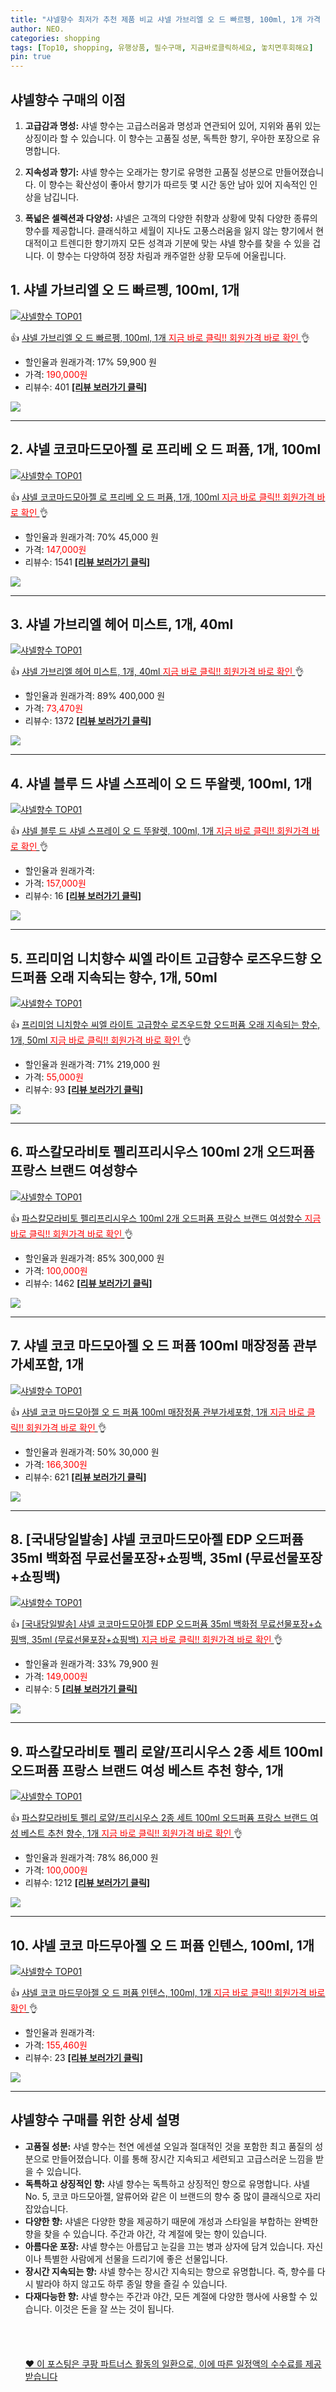 ```yaml
---
title: "샤넬향수 최저가 추천 제품 비교 샤넬 가브리엘 오 드 빠르펭, 100ml, 1개 가격 비교 최저가장점"
author: NEO.
categories: shopping
tags: [Top10, shopping, 유행상품, 필수구매, 지금바로클릭하세요, 놓치면후회해요]
pin: true
---
```

## 샤넬향수 구매의 이점
1. **고급감과 명성:** 샤넬 향수는 고급스러움과 명성과 연관되어 있어, 지위와 품위 있는 상징이라 할 수 있습니다. 이 향수는 고품질 성분, 독특한 향기, 우아한 포장으로 유명합니다.

2. **지속성과 향기:** 샤넬 향수는 오래가는 향기로 유명한 고품질 성분으로 만들어졌습니다. 이 향수는 확산성이 좋아서 향기가 따르듯 몇 시간 동안 남아 있어 지속적인 인상을 남깁니다.

3. **폭넓은 셀렉션과 다양성:** 샤넬은 고객의 다양한 취향과 상황에 맞춰 다양한 종류의 향수를 제공합니다. 클래식하고 세월이 지나도 고풍스러움을 잃지 않는 향기에서 현대적이고 트렌디한 향기까지 모든 성격과 기분에 맞는 샤넬 향수를 찾을 수 있을 겁니다. 이 향수는 다양하여 정장 차림과 캐주얼한 상황 모두에 어울립니다.

   

## 1. 샤넬 가브리엘 오 드 빠르펭, 100ml, 1개

[![샤넬향수 TOP01](https://thumbnail6.coupangcdn.com/thumbnails/remote/490x490ex/image/vendor_inventory/8043/6cb4059969fecfcaa97682af947d6419b4eac459f88c999a9513ba66303d.jpg)](https://link.coupang.com/re/AFFSDP?lptag=AF3617701&subid=GithubCoopas&pageKey=7098955431&traceid=V0-153&itemId=17714999707&vendorItemId=82111165268)


👍 [샤넬 가브리엘 오 드 빠르펭, 100ml, 1개 <font color=red> 지금 바로 클릭!! 회원가격 바로 확인 </font> ](https://link.coupang.com/re/AFFSDP?lptag=AF3617701&subid=GithubCoopas&pageKey=7098955431&traceid=V0-153&itemId=17714999707&vendorItemId=82111165268) 👌 


- 할인율과 원래가격: 17%  59,900   원
- 가격: <span style='color:red'>190,000원</span>
- 리뷰수: 401  [**[리뷰 보러가기 클릭]**](https://link.coupang.com/re/AFFSDP?lptag=AF3617701&subid=GithubCoopas&pageKey=7098955431&traceid=V0-153&itemId=17714999707&vendorItemId=82111165268)

[![](/discount_price.png)](https://link.coupang.com/re/AFFSDP?lptag=AF3617701&subid=GithubCoopas&pageKey=7098955431&traceid=V0-153&itemId=17714999707&vendorItemId=82111165268)

---


   

## 2. 샤넬 코코마드모아젤 로 프리베 오 드 퍼퓸, 1개, 100ml

[![샤넬향수 TOP01](https://thumbnail6.coupangcdn.com/thumbnails/remote/490x490ex/image/vendor_inventory/dee0/822ae73060cca8d71d9ed76f20f371fccb1269c6edb011240cc2fc8b1722.jpg)](https://link.coupang.com/re/AFFSDP?lptag=AF3617701&subid=GithubCoopas&pageKey=7523677238&traceid=V0-153&itemId=19738235895&vendorItemId=88185088692)


👍 [샤넬 코코마드모아젤 로 프리베 오 드 퍼퓸, 1개, 100ml <font color=red> 지금 바로 클릭!! 회원가격 바로 확인 </font> ](https://link.coupang.com/re/AFFSDP?lptag=AF3617701&subid=GithubCoopas&pageKey=7523677238&traceid=V0-153&itemId=19738235895&vendorItemId=88185088692) 👌 


- 할인율과 원래가격: 70%  45,000   원
- 가격: <span style='color:red'>147,000원</span>
- 리뷰수: 1541  [**[리뷰 보러가기 클릭]**](https://link.coupang.com/re/AFFSDP?lptag=AF3617701&subid=GithubCoopas&pageKey=7523677238&traceid=V0-153&itemId=19738235895&vendorItemId=88185088692)

[![](/discount_price.png)](https://link.coupang.com/re/AFFSDP?lptag=AF3617701&subid=GithubCoopas&pageKey=7523677238&traceid=V0-153&itemId=19738235895&vendorItemId=88185088692)

---


   

## 3. 샤넬 가브리엘 헤어 미스트, 1개, 40ml

[![샤넬향수 TOP01](https://thumbnail10.coupangcdn.com/thumbnails/remote/490x490ex/image/retail/images/2020/07/24/13/6/739d8cd8-8477-447e-9bd0-771ff31560bd.jpg)](https://link.coupang.com/re/AFFSDP?lptag=AF3617701&subid=GithubCoopas&pageKey=305773885&traceid=V0-153&itemId=963868203&vendorItemId=71204269393)


👍 [샤넬 가브리엘 헤어 미스트, 1개, 40ml <font color=red> 지금 바로 클릭!! 회원가격 바로 확인 </font> ](https://link.coupang.com/re/AFFSDP?lptag=AF3617701&subid=GithubCoopas&pageKey=305773885&traceid=V0-153&itemId=963868203&vendorItemId=71204269393) 👌 


- 할인율과 원래가격: 89%  400,000   원
- 가격: <span style='color:red'>73,470원</span>
- 리뷰수: 1372  [**[리뷰 보러가기 클릭]**](https://link.coupang.com/re/AFFSDP?lptag=AF3617701&subid=GithubCoopas&pageKey=305773885&traceid=V0-153&itemId=963868203&vendorItemId=71204269393)

[![](/discount_price.png)](https://link.coupang.com/re/AFFSDP?lptag=AF3617701&subid=GithubCoopas&pageKey=305773885&traceid=V0-153&itemId=963868203&vendorItemId=71204269393)

---


   

## 4. 샤넬 블루 드 샤넬 스프레이 오 드 뚜왈렛, 100ml, 1개

[![샤넬향수 TOP01](https://thumbnail6.coupangcdn.com/thumbnails/remote/490x490ex/image/vendor_inventory/a777/227b6f9b9e2b51b7279e59d224a7b78bad1f4722343fd92c57fee035b849.jpg)](https://link.coupang.com/re/AFFSDP?lptag=AF3617701&subid=GithubCoopas&pageKey=66088071&traceid=V0-153&itemId=2456694144&vendorItemId=88175866282)


👍 [샤넬 블루 드 샤넬 스프레이 오 드 뚜왈렛, 100ml, 1개 <font color=red> 지금 바로 클릭!! 회원가격 바로 확인 </font> ](https://link.coupang.com/re/AFFSDP?lptag=AF3617701&subid=GithubCoopas&pageKey=66088071&traceid=V0-153&itemId=2456694144&vendorItemId=88175866282) 👌 


- 할인율과 원래가격: 
- 가격: <span style='color:red'>157,000원</span>
- 리뷰수: 16  [**[리뷰 보러가기 클릭]**](https://link.coupang.com/re/AFFSDP?lptag=AF3617701&subid=GithubCoopas&pageKey=66088071&traceid=V0-153&itemId=2456694144&vendorItemId=88175866282)

[![](/discount_price.png)](https://link.coupang.com/re/AFFSDP?lptag=AF3617701&subid=GithubCoopas&pageKey=66088071&traceid=V0-153&itemId=2456694144&vendorItemId=88175866282)

---


   

## 5. 프리미엄 니치향수 씨엘 라이트 고급향수 로즈우드향 오드퍼퓸 오래 지속되는 향수, 1개, 50ml

[![샤넬향수 TOP01](https://thumbnail10.coupangcdn.com/thumbnails/remote/490x490ex/image/vendor_inventory/9da2/87d5169c048fe01956b14e512eb034f14eab49f9a522d031ebf75150e6b9.jpg)](https://link.coupang.com/re/AFFSDP?lptag=AF3617701&subid=GithubCoopas&pageKey=7643599329&traceid=V0-153&itemId=20317496398&vendorItemId=87038837073)


👍 [프리미엄 니치향수 씨엘 라이트 고급향수 로즈우드향 오드퍼퓸 오래 지속되는 향수, 1개, 50ml <font color=red> 지금 바로 클릭!! 회원가격 바로 확인 </font> ](https://link.coupang.com/re/AFFSDP?lptag=AF3617701&subid=GithubCoopas&pageKey=7643599329&traceid=V0-153&itemId=20317496398&vendorItemId=87038837073) 👌 


- 할인율과 원래가격: 71%  219,000   원
- 가격: <span style='color:red'>55,000원</span>
- 리뷰수: 93  [**[리뷰 보러가기 클릭]**](https://link.coupang.com/re/AFFSDP?lptag=AF3617701&subid=GithubCoopas&pageKey=7643599329&traceid=V0-153&itemId=20317496398&vendorItemId=87038837073)

[![](/discount_price.png)](https://link.coupang.com/re/AFFSDP?lptag=AF3617701&subid=GithubCoopas&pageKey=7643599329&traceid=V0-153&itemId=20317496398&vendorItemId=87038837073)

---


   

## 6. 파스칼모라비토 펠리프리시우스 100ml 2개 오드퍼퓸 프랑스 브랜드 여성향수

[![샤넬향수 TOP01](https://thumbnail8.coupangcdn.com/thumbnails/remote/490x490ex/image/vendor_inventory/6108/6ceaa60d9052219cda302946d0b8d97ef25f5f02b210b50b1898f8b32758.jpg)](https://link.coupang.com/re/AFFSDP?lptag=AF3617701&subid=GithubCoopas&pageKey=6572036604&traceid=V0-153&itemId=17425590904&vendorItemId=84594720359)


👍 [파스칼모라비토 펠리프리시우스 100ml 2개 오드퍼퓸 프랑스 브랜드 여성향수 <font color=red> 지금 바로 클릭!! 회원가격 바로 확인 </font> ](https://link.coupang.com/re/AFFSDP?lptag=AF3617701&subid=GithubCoopas&pageKey=6572036604&traceid=V0-153&itemId=17425590904&vendorItemId=84594720359) 👌 


- 할인율과 원래가격: 85%  300,000   원
- 가격: <span style='color:red'>100,000원</span>
- 리뷰수: 1462  [**[리뷰 보러가기 클릭]**](https://link.coupang.com/re/AFFSDP?lptag=AF3617701&subid=GithubCoopas&pageKey=6572036604&traceid=V0-153&itemId=17425590904&vendorItemId=84594720359)

[![](/discount_price.png)](https://link.coupang.com/re/AFFSDP?lptag=AF3617701&subid=GithubCoopas&pageKey=6572036604&traceid=V0-153&itemId=17425590904&vendorItemId=84594720359)

---


   

## 7. 샤넬 코코 마드모아젤 오 드 퍼퓸 100ml 매장정품 관부가세포함, 1개

[![샤넬향수 TOP01](https://thumbnail9.coupangcdn.com/thumbnails/remote/490x490ex/image/vendor_inventory/3ac2/9891a54b5e05a32ff261553c62c71249303794e27913509458c635b0f479.jpg)](https://link.coupang.com/re/AFFSDP?lptag=AF3617701&subid=GithubCoopas&pageKey=7063388851&traceid=V0-153&itemId=20024480794&vendorItemId=87925405577)


👍 [샤넬 코코 마드모아젤 오 드 퍼퓸 100ml 매장정품 관부가세포함, 1개 <font color=red> 지금 바로 클릭!! 회원가격 바로 확인 </font> ](https://link.coupang.com/re/AFFSDP?lptag=AF3617701&subid=GithubCoopas&pageKey=7063388851&traceid=V0-153&itemId=20024480794&vendorItemId=87925405577) 👌 


- 할인율과 원래가격: 50%  30,000   원
- 가격: <span style='color:red'>166,300원</span>
- 리뷰수: 621  [**[리뷰 보러가기 클릭]**](https://link.coupang.com/re/AFFSDP?lptag=AF3617701&subid=GithubCoopas&pageKey=7063388851&traceid=V0-153&itemId=20024480794&vendorItemId=87925405577)

[![](/discount_price.png)](https://link.coupang.com/re/AFFSDP?lptag=AF3617701&subid=GithubCoopas&pageKey=7063388851&traceid=V0-153&itemId=20024480794&vendorItemId=87925405577)

---


   

## 8. [국내당일발송] 샤넬 코코마드모아젤 EDP 오드퍼퓸 35ml 백화점 무료선물포장+쇼핑백, 35ml (무료선물포장+쇼핑백)

[![샤넬향수 TOP01](https://thumbnail9.coupangcdn.com/thumbnails/remote/490x490ex/image/vendor_inventory/71ef/69759929c6f21bc7203d9d881a7e758e86d28401f1eb58ceaebd6ccec458.jpg)](https://link.coupang.com/re/AFFSDP?lptag=AF3617701&subid=GithubCoopas&pageKey=7011748399&traceid=V0-153&itemId=17234342324&vendorItemId=84219086718)


👍 [[국내당일발송] 샤넬 코코마드모아젤 EDP 오드퍼퓸 35ml 백화점 무료선물포장+쇼핑백, 35ml (무료선물포장+쇼핑백) <font color=red> 지금 바로 클릭!! 회원가격 바로 확인 </font> ](https://link.coupang.com/re/AFFSDP?lptag=AF3617701&subid=GithubCoopas&pageKey=7011748399&traceid=V0-153&itemId=17234342324&vendorItemId=84219086718) 👌 


- 할인율과 원래가격: 33%  79,900   원
- 가격: <span style='color:red'>149,000원</span>
- 리뷰수: 5  [**[리뷰 보러가기 클릭]**](https://link.coupang.com/re/AFFSDP?lptag=AF3617701&subid=GithubCoopas&pageKey=7011748399&traceid=V0-153&itemId=17234342324&vendorItemId=84219086718)

[![](/discount_price.png)](https://link.coupang.com/re/AFFSDP?lptag=AF3617701&subid=GithubCoopas&pageKey=7011748399&traceid=V0-153&itemId=17234342324&vendorItemId=84219086718)

---


   

## 9. 파스칼모라비토 펠리 로얄/프리시우스 2종 세트 100ml 오드퍼퓸 프랑스 브랜드 여성 베스트 추천 향수, 1개

[![샤넬향수 TOP01](https://thumbnail8.coupangcdn.com/thumbnails/remote/490x490ex/image/vendor_inventory/7649/f1834957ceabb6cdfc29ff5664131622b90bc18c1d904eed3d30910e73dc.jpg)](https://link.coupang.com/re/AFFSDP?lptag=AF3617701&subid=GithubCoopas&pageKey=7023842249&traceid=V0-153&itemId=17309053482&vendorItemId=84479880053)


👍 [파스칼모라비토 펠리 로얄/프리시우스 2종 세트 100ml 오드퍼퓸 프랑스 브랜드 여성 베스트 추천 향수, 1개 <font color=red> 지금 바로 클릭!! 회원가격 바로 확인 </font> ](https://link.coupang.com/re/AFFSDP?lptag=AF3617701&subid=GithubCoopas&pageKey=7023842249&traceid=V0-153&itemId=17309053482&vendorItemId=84479880053) 👌 


- 할인율과 원래가격: 78%  86,000   원
- 가격: <span style='color:red'>100,000원</span>
- 리뷰수: 1212  [**[리뷰 보러가기 클릭]**](https://link.coupang.com/re/AFFSDP?lptag=AF3617701&subid=GithubCoopas&pageKey=7023842249&traceid=V0-153&itemId=17309053482&vendorItemId=84479880053)

[![](/discount_price.png)](https://link.coupang.com/re/AFFSDP?lptag=AF3617701&subid=GithubCoopas&pageKey=7023842249&traceid=V0-153&itemId=17309053482&vendorItemId=84479880053)

---


   

## 10. 샤넬 코코 마드무아젤 오 드 퍼퓸 인텐스, 100ml, 1개

[![샤넬향수 TOP01](https://thumbnail9.coupangcdn.com/thumbnails/remote/490x490ex/image/vendor_inventory/3ac2/9891a54b5e05a32ff261553c62c71249303794e27913509458c635b0f479.jpg)](https://link.coupang.com/re/AFFSDP?lptag=AF3617701&subid=GithubCoopas&pageKey=7063388640&traceid=V0-153&itemId=17520078010&vendorItemId=87927239916)


👍 [샤넬 코코 마드무아젤 오 드 퍼퓸 인텐스, 100ml, 1개 <font color=red> 지금 바로 클릭!! 회원가격 바로 확인 </font> ](https://link.coupang.com/re/AFFSDP?lptag=AF3617701&subid=GithubCoopas&pageKey=7063388640&traceid=V0-153&itemId=17520078010&vendorItemId=87927239916) 👌 


- 할인율과 원래가격: 
- 가격: <span style='color:red'>155,460원</span>
- 리뷰수: 23  [**[리뷰 보러가기 클릭]**](https://link.coupang.com/re/AFFSDP?lptag=AF3617701&subid=GithubCoopas&pageKey=7063388640&traceid=V0-153&itemId=17520078010&vendorItemId=87927239916)

[![](/discount_price.png)](https://link.coupang.com/re/AFFSDP?lptag=AF3617701&subid=GithubCoopas&pageKey=7063388640&traceid=V0-153&itemId=17520078010&vendorItemId=87927239916)

---
## 샤넬향수 구매를 위한 상세 설명
* **고품질 성분:** 샤넬 향수는 천연 에센셜 오일과 절대적인 것을 포함한 최고 품질의 성분으로 만들어졌습니다. 이를 통해 장시간 지속되고 세련되고 고급스러운 느낌을 받을 수 있습니다.
* **독특하고 상징적인 향:** 샤넬 향수는 독특하고 상징적인 향으로 유명합니다. 샤넬 No. 5, 코코 마드모아젤, 알류어와 같은 이 브랜드의 향수 중 많이 클래식으로 자리잡았습니다.
* **다양한 향:** 샤넬은 다양한 향을 제공하기 때문에 개성과 스타일을 부합하는 완벽한 향을 찾을 수 있습니다. 주간과 야간, 각 계절에 맞는 향이 있습니다.
* **아름다운 포장:** 샤넬 향수는 아름답고 눈길을 끄는 병과 상자에 담겨 있습니다. 자신이나 특별한 사람에게 선물을 드리기에 좋은 선물입니다.
* **장시간 지속되는 향:** 샤넬 향수는 장시간 지속되는 향으로 유명합니다. 즉, 향수를 다시 발라야 하지 않고도 하루 종일 향을 즐길 수 있습니다.
* **다재다능한 향:** 샤넬 향수는 주간과 야간, 모든 계절에 다양한 행사에 사용할 수 있습니다. 이것은 돈을 잘 쓰는 것이 됩니다.<br><br><br><br><br> [ ❤  이 포스팅은 쿠팡 파트너스 활동의 일환으로, 이에 따른 일정액의 수수료를 제공받습니다](https://link.coupang.com/a/bcEFyh)